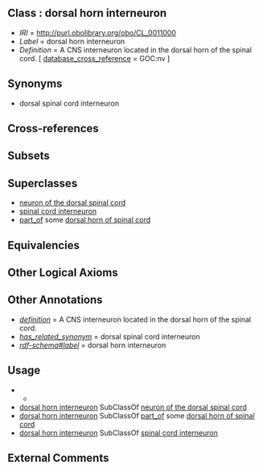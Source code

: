 
## Class : dorsal horn interneuron

 * *IRI* = http://purl.obolibrary.org/obo/CL_0011000
 * *Label* = dorsal horn interneuron
 * *Definition* = A CNS interneuron located in the dorsal horn of the spinal cord. [ [database_cross_reference](../../ef/oboInOwl#hasDbXref.md) = GOC:nv ]

## Synonyms

 * dorsal spinal cord interneuron

## Cross-references


## Subsets


## Superclasses

 * [neuron of the dorsal spinal cord](../../CL/11/CL_0002611.md)
 * [spinal cord interneuron](../../CL/00/CL_0005000.md)
 * [part_of](../../BFO/50/BFO_0000050.md) some [dorsal horn of spinal cord](../../UBERON/56/UBERON_0002256.md)

## Equivalencies


## Other Logical Axioms


## Other Annotations

 * *[definition](../../IAO/15/IAO_0000115.md)* = A CNS interneuron located in the dorsal horn of the spinal cord.
 * *[has_related_synonym](../../ym/oboInOwl#hasRelatedSynonym.md)* = dorsal spinal cord interneuron
 * *[rdf-schema#label](../../el/rdf-schema#label.md)* = dorsal horn interneuron

## Usage

 * -
 * [dorsal horn interneuron](../../CL/00/CL_0011000.md) SubClassOf [neuron of the dorsal spinal cord](../../CL/11/CL_0002611.md)
 * [dorsal horn interneuron](../../CL/00/CL_0011000.md) SubClassOf [part_of](../../BFO/50/BFO_0000050.md) some [dorsal horn of spinal cord](../../UBERON/56/UBERON_0002256.md)
 * [dorsal horn interneuron](../../CL/00/CL_0011000.md) SubClassOf [spinal cord interneuron](../../CL/00/CL_0005000.md)

## External Comments

